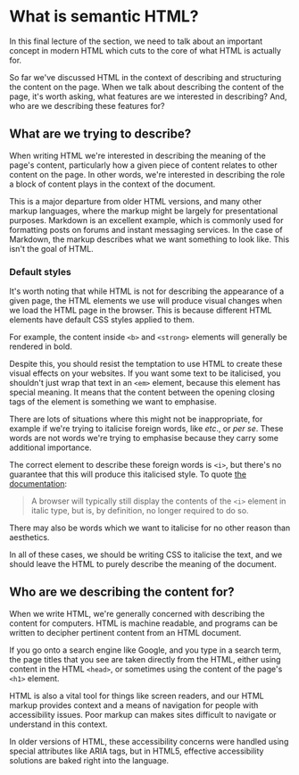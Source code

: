 # What is semantic HTML?

In this final lecture of the section, we need to talk about an important concept in modern HTML which cuts to the core of what HTML is actually for.

So far we've discussed HTML in the context of describing and structuring the content on the page. When we talk about describing the content of the page, it's worth asking, what features are we interested in describing? And, who are we describing these features for?

## What are we trying to describe?

When writing HTML we're interested in describing the meaning of the page's content, particularly how a given piece of content relates to other content on the page. In other words, we're interested in describing the role a block of content plays in the context of the document.

This is a major departure from older HTML versions, and many other markup languages, where the markup might be largely for presentational purposes. Markdown is an excellent example, which is commonly used for formatting posts on forums and instant messaging services. In the case of Markdown, the markup describes what we want something to look like. This isn't the goal of HTML.

### Default styles
It's worth noting that while HTML is not for describing the appearance of a given page, the HTML elements we use will produce visual changes when we load the HTML page in the browser. This is because different HTML elements have default CSS styles applied to them.

For example, the content inside `<b>` and `<strong>` elements will generally be rendered in bold.

Despite this, you should resist the temptation to use HTML to create these visual effects on your websites. If you want some text to be italicised, you shouldn't just wrap that text in an `<em>` element, because this element has special meaning. It means that the content between the opening closing tags of the element is something we want to emphasise.

There are lots of situations where this might not be inappropriate, for example if we're trying to italicise foreign words, like *etc*., or *per se*. These words are not words we're trying to emphasise because they carry some additional importance.

The correct element to describe these foreign words is `<i>`, but there's no guarantee that this will produce this italicised style. To quote [the documentation](https://developer.mozilla.org/en-US/docs/Web/HTML/Element/i#Usage_notes):

> A browser will typically still display the contents of the `<i>` element in italic type, but is, by definition, no longer required to do so.

There may also be words which we want to italicise for no other reason than aesthetics.

In all of these cases, we should be writing CSS to italicise the text, and we should leave the HTML to purely describe the meaning of the document.

## Who are we describing the content for?

When we write HTML, we're generally concerned with describing the content for computers. HTML is machine readable, and programs can be written to decipher pertinent content from an HTML document.

If you go onto a search engine like Google, and you type in a search term, the page titles that you see are taken directly from the HTML, either using content in the HTML `<head>`, or sometimes using the content of the page's `<h1>` element.

HTML is also a vital tool for things like screen readers, and our HTML markup provides context and a means of navigation for people with accessibility issues. Poor markup can makes sites difficult to navigate or understand in this context.

In older versions of HTML, these accessibility concerns were handled using special attributes like ARIA tags, but in HTML5, effective accessibility solutions are baked right into the language.
